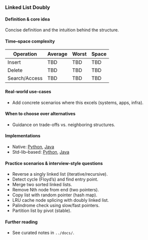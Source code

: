 ### Linked List Doubly

#### Definition & core idea
Concise definition and the intuition behind the structure.

#### Time–space complexity
| Operation | Average | Worst | Space |
|---|---|---|---|
| Insert | TBD | TBD | TBD |
| Delete | TBD | TBD | TBD |
| Search/Access | TBD | TBD | TBD |

#### Real-world use-cases
- Add concrete scenarios where this excels (systems, apps, infra).

#### When to choose over alternatives
- Guidance on trade-offs vs. neighboring structures.

#### Implementations
- Native: [Python](../python/native/linked_list_doubly.py), [Java](../java/native/LinkedListDoubly.java)
- Std-lib–based: [Python](../python/stdlib/linked_list_doubly_std.py), [Java](../java/stdlib/LinkedListDoublyStd.java)

#### Practice scenarios & interview-style questions
- Reverse a singly linked list (iterative/recursive).
- Detect cycle (Floyd’s) and find entry point.
- Merge two sorted linked lists.
- Remove Nth node from end (two pointers).
- Copy list with random pointer (hash map).
- LRU cache node splicing with doubly linked list.
- Palindrome check using slow/fast pointers.
- Partition list by pivot (stable).

#### Further reading
- See curated notes in `../docs/`.
